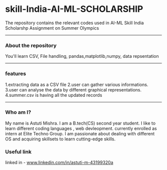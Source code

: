  # skill-India-AI-ML-SCHOLARSHIP
 The repository contains the relevant codes used in AI-ML Skill India Scholarshp Assignment on Summer Olympics

----------------
### About the repository
You'll learn CSV, File handling, pandas,matplotlib,numpy, data repsentation

----------------
### features
1.extracting data as a CSV file
2.user can gather various informations.
3.user can analyse the data by different graphical representations.
4.summer.csv is having all the updated records

----------------
### Who am I?
My name is Astuti Mishra. I am a B.tech(CS) second year student. I like to learn different coding languages , web devleopment. currently enrolled as intern at Elite Techno Group. I am passionate about dealing with different OS and acquiring skillsets to learn cutting-edge skills.

### Useful link 
linked in - www.linkedin.com/in/astuti-m-43199320a
